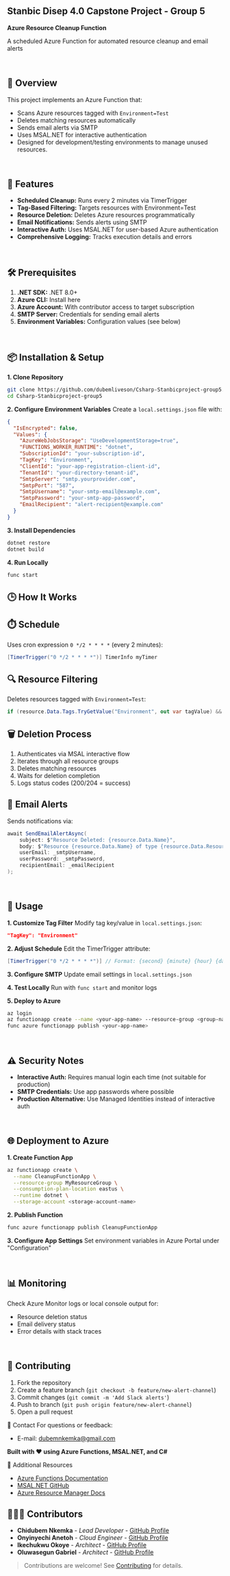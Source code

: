 ## Stanbic Disep 4.0 Capstone Project - Group 5
**Azure Resource Cleanup Function**  

A scheduled Azure Function for automated resource cleanup and email alerts

<br>

## 📌 Overview
This project implements an Azure Function that:

- Scans Azure resources tagged with `Environment=Test`
- Deletes matching resources automatically
- Sends email alerts via SMTP
- Uses MSAL.NET for interactive authentication
- Designed for development/testing environments to manage unused resources.

<br>

## 🚀 Features
- **Scheduled Cleanup:** Runs every 2 minutes via TimerTrigger
- **Tag-Based Filtering:** Targets resources with Environment=Test
- **Resource Deletion:** Deletes Azure resources programmatically
- **Email Notifications:** Sends alerts using SMTP
- **Interactive Auth:** Uses MSAL.NET for user-based Azure authentication
- **Comprehensive Logging:** Tracks execution details and errors

<br>
  
## 🛠️ Prerequisites
1. **.NET SDK:** .NET 8.0+
2. **Azure CLI:** Install here
3. **Azure Account:** With contributor access to target subscription
4. **SMTP Server:** Credentials for sending email alerts
5. **Environment Variables:** Configuration values (see below)

<br>
   
## 📦 Installation & Setup
**1. Clone Repository**
```bash
git clone https://github.com/dubemliveson/Csharp-Stanbicproject-group5.git 
cd Csharp-Stanbicproject-group5
```

**2. Configure Environment Variables**
Create a `local.settings.json` file with:
```json
{
  "IsEncrypted": false,
  "Values": {
    "AzureWebJobsStorage": "UseDevelopmentStorage=true",
    "FUNCTIONS_WORKER_RUNTIME": "dotnet",
    "SubscriptionId": "your-subscription-id",
    "TagKey": "Environment",
    "ClientId": "your-app-registration-client-id",
    "TenantId": "your-directory-tenant-id",
    "SmtpServer": "smtp.yourprovider.com",
    "SmtpPort": "587",
    "SmtpUsername": "your-smtp-email@example.com",
    "SmtpPassword": "your-smtp-app-password",
    "EmailRecipient": "alert-recipient@example.com"
  }
}
```

**3. Install Dependencies**
```bash
dotnet restore
dotnet build
```

**4. Run Locally**
```bash
func start
```

## 🕒 How It Works

## ⏱️ Schedule
Uses cron expression `0 */2 * * * *` (every 2 minutes):
```csharp
[TimerTrigger("0 */2 * * * *")] TimerInfo myTimer
```

## 🔍 Resource Filtering
Deletes resources tagged with `Environment=Test`:
```csharp
if (resource.Data.Tags.TryGetValue("Environment", out var tagValue) && tagValue == "Test")
```

## 🗑️ Deletion Process
1. Authenticates via MSAL interactive flow
2. Iterates through all resource groups
3. Deletes matching resources
4. Waits for deletion completion
5. Logs status codes (200/204 = success)

## 📧 Email Alerts
Sends notifications via:
```csharp
await SendEmailAlertAsync(
    subject: $"Resource Deleted: {resource.Data.Name}",
    body: $"Resource {resource.Data.Name} of type {resource.Data.ResourceType} was deleted.",
    userEmail: _smtpUsername,
    userPassword: _smtpPassword,
    recipientEmail: _emailRecipient
);
```
<br>

## 📝 Usage
**1. Customize Tag Filter**
Modify tag key/value in `local.settings.json`:
```json
"TagKey": "Environment"
```

**2. Adjust Schedule**
Edit the TimerTrigger attribute:
```csharp
[TimerTrigger("0 */2 * * * *")] // Format: {second} {minute} {hour} {day} {month} {day-of-week}
```

**3. Configure SMTP**
Update email settings in `local.settings.json`

**4. Test Locally**
Run with `func start` and monitor logs

**5. Deploy to Azure**
```bash
az login
az functionapp create --name <your-app-name> --resource-group <group-name> --consumption-plan-location <location>
func azure functionapp publish <your-app-name>
```
<br>

## ⚠️ Security Notes
- **Interactive Auth:** Requires manual login each time (not suitable for production)
- **SMTP Credentials:** Use app passwords where possible
- **Production Alternative:** Use Managed Identities instead of interactive auth

 <br>
 
## 🌐 Deployment to Azure
**1. Create Function App**
```bash
az functionapp create \
  --name CleanupFunctionApp \
  --resource-group MyResourceGroup \
  --consumption-plan-location eastus \
  --runtime dotnet \
  --storage-account <storage-account-name>
```

**2. Publish Function**
```bash
func azure functionapp publish CleanupFunctionApp
```

**3. Configure App Settings**
Set environment variables in Azure Portal under "Configuration"

<br>

## 📊 Monitoring
Check Azure Monitor logs or local console output for:
- Resource deletion status
- Email delivery status
- Error details with stack traces

<br>

## 🤝 Contributing
1. Fork the repository
2. Create a feature branch (`git checkout -b feature/new-alert-channel`)
3. Commit changes (`git commit -m 'Add Slack alerts'`)
4. Push to branch (`git push origin feature/new-alert-channel`)
5. Open a pull request

📧 Contact
For questions or feedback:
- E-mail: dubemnkemka@gmail.com

**Built with ❤️ using Azure Functions, MSAL.NET, and C#**

📌 Additional Resources
- [Azure Functions Documentation](https://learn.microsoft.com/en-us/azure/azure-functions/?spm=a2ty_o01.29997173.0.0.1f8bc921NoIOAf)
- [MSAL.NET GitHub](https://github.com/AzureAD/microsoft-authentication-library-for-dotnet?spm=a2ty_o01.29997173.0.0.1f8bc921NoIOAf)
- [Azure Resource Manager Docs](https://learn.microsoft.com/en-us/azure/azure-resource-manager/?spm=a2ty_o01.29997173.0.0.1f8bc921NoIOAf)

## 🧑‍🤝‍🧑 Contributors  
- **Chidubem Nkemka** - *Lead Developer* - [GitHub Profile](https://github.com/dubemliveson )  
- **Onyinyechi Anetoh** - *Cloud Engineer* - [GitHub Profile](https://github.com/janedoe )  
- **Ikechukwu Okoye** - *Architect* - [GitHub Profile](https://github.com/OluwaRuben )
- **Oluwasegun Gabriel** - *Architect* - [GitHub Profile](https://github.com/OluwaRuben )   

> Contributions are welcome! See [Contributing](#-contributing) for details.








